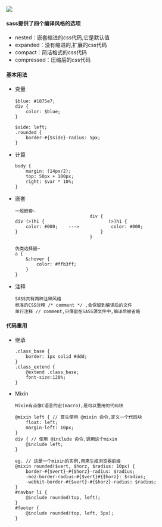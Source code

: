 ![](http://opb4jophh.bkt.clouddn.com/outu.ico)

#### sass提供了四个编译风格的选项
* nested：嵌套缩进的css代码,它是默认值
* expanded：没有缩进的,扩展的css代码
* compact：简洁格式的css代码
* compressed：压缩后的css代码

#### 基本用法
* 变量
    ```
    $blue: #1875e7;　
    div {
        color: $blue;
    }

    $side: left;
    .rounded {
        border-#{$side}-radius: 5px;    
    }
    ```
* 计算
    ```
    body {
        margin: (14px/2);
        top: 50px + 100px;
        right: $var * 10%;
    }
    ```
* 嵌套
    ```
    一般嵌套~
                                div {
    div (>)h1 {                        (>)h1 {
        color: #000;    --->            color: #000;
    }                               }
                                }

    伪类选择器~
    a {
        &:hover {
            color: #ffb3ff;
        }
    }
    ```
* 注释
    ```
    SASS共有两种注释风格
    标准的CSS注释 /* comment */ ,会保留到编译后的文件
    单行注释 // comment,只保留在SASS源文件中,编译后被省略
    ```

#### 代码重用
* 继承
    ```
    .class_base {
        border: 1px solid #ddd;
    }
    .class_extend {
        @extend .class_base;    
        font-size:120%;
    }
    ```
* Mixin
    ```
    Mixin有点像C语言的宏(macro),是可以重用的代码块

    @mixin left { // 首先使用 @mixin 命令,定义一个代码块
        float: left;
        margin-left: 10px;
    }
    div { // 使用 @include 命令,调用这个mixin
        @include left;
    }

    eg. // 这是一个mixin的实例,用来生成浏览器前缀
    @mixin rounded($vert, $horz, $radius: 10px) { 
        border-#{$vert}-#{$horz}-radius: $radius;
        -moz-border-radius-#{$vert}#{$horz}: $radius;
        -webkit-border-#{$vert}-#{$horz}-radius: $radius;
    }
    #navbar li { 
        @include rounded(top, left); 
    }
    #footer { 
        @include rounded(top, left, 5px); 
    }
    ```
